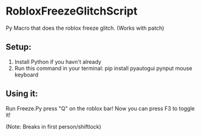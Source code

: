 # RobloxFreezeGlitchScript
Py Macro that does the roblox freeze glitch. (Works with patch)





## Setup:
1. Install Python if you havn't already
2. Run this command in your terminal:
pip install pyautogui pynput mouse keyboard

## Using it:
Run Freeze.Py
press "Q" on the roblox bar!
Now you can press F3 to toggle it!


(Note: Breaks in first person/shiftlock)
